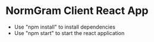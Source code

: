 # NormGram Client React App

* Use "npm install" to install dependencies
* Use "npm start" to start the react application